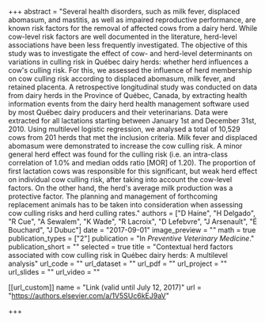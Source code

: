 +++
abstract = "Several health disorders, such as milk fever, displaced abomasum, and mastitis, as well as impaired reproductive performance, are known risk factors for the removal of affected cows from a dairy herd. While cow-level risk factors are well documented in the literature, herd-level associations have been less frequently investigated. The objective of this study was to investigate the effect of cow- and herd-level determinants on variations in culling risk in Québec dairy herds: whether herd influences a cow's culling risk. For this, we assessed the influence of herd membership on cow culling risk according to displaced abomasum, milk fever, and retained placenta. A retrospective longitudinal study was conducted on data from dairy herds in the Province of Québec, Canada, by extracting health information events from the dairy herd health management software used by most Québec dairy producers and their veterinarians. Data were extracted for all lactations starting between January 1st and December 31st, 2010. Using multilevel logistic regression, we analysed a total of 10,529 cows from 201 herds that met the inclusion criteria. Milk fever and displaced abomasum were demonstrated to increase the cow culling risk. A minor general herd effect was found for the culling risk (i.e. an intra-class correlation of 1.0% and median odds ratio [MOR] of 1.20). The proportion of first lactation cows was responsible for this significant, but weak herd effect on individual cow culling risk, after taking into account the cow-level factors. On the other hand, the herd's average milk production was a protective factor. The planning and management of forthcoming replacement animals has to be taken into consideration when assessing cow culling risks and herd culling rates."
authors = ["D Haine", "H Delgado", "R Cue", "A Sewalem", "K Wade", "R Lacroix", "D Lefebvre", "J Arsenault", "É Bouchard", "J Dubuc"]
date = "2017-09-01"
image_preview = ""
math = true
publication_types = ["2"]
publication = "In *Preventive Veterinary Medicine*."
publication_short = ""
selected = true
title = "Contextual herd factors associated with cow culling risk in Québec dairy herds: A multilevel analysis"
url_code = ""
url_dataset = ""
url_pdf = ""
url_project = ""
url_slides = ""
url_video = ""

[[url_custom]]
name = "Link (valid until July 12, 2017)"
url = "https://authors.elsevier.com/a/1V5SUc6kEJ9aV"

+++

